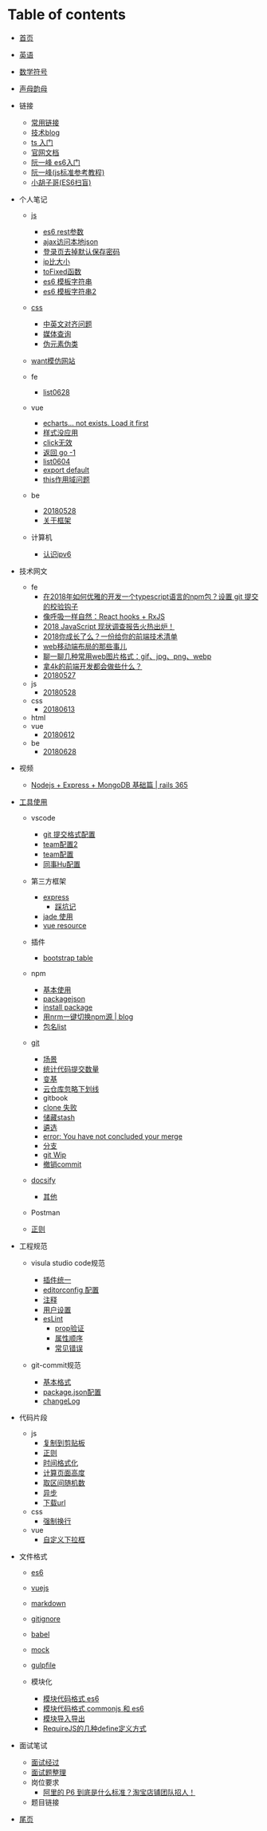 # Table of contents

* [首页](README.md)
* [英语](英语/单词.md)
* [数学符号](其他/数学符号.md)
* [声母韵母](其他/声母韵母.md)
* 链接
  * [常用链接](link/link1.md)
  * [技术blog](link/subscibe.md) 
  * [ts 入门](https://ts.xcatliu.com/)
  * [官网文档](https://zhongsp.gitbooks.io/typescript-handbook/)
  * [阮一峰 es6入门](http://es6.ruanyifeng.com/)
  * [阮一峰(js标准参考教程)](http://javascript.ruanyifeng.com/)
  * [小胡子哥(ES6扫盲)](http://www.barretlee.com/blog/2016/07/09/a-kickstarter-guide-to-writing-es6/)
    
* 个人笔记
  * [js](./个人笔记/js/keyword0528.md) 
    * [es6 rest参数](个人笔记/js/rest参数.md) 
    * [ajax访问本地json]()
    * [登录页去掉默认保存密码](./个人笔记/js/去掉默认密码.md)
    * [ip比大小](个人笔记/js/比较ip.md)
    * [toFixed函数](个人笔记/js/toFix.md)
    * [es6 模板字符串](https://blog.csdn.net/qq_30100043/article/details/53188139) 
    * [es6 模板字符串2](https://www.cnblogs.com/chengdabelief/p/6688872.html) 
  * [css](./个人笔记/css/keyword611.md) 
    * [中英文对齐问题](./个人笔记/css/中英文对齐.md)  
    * [媒体查询]()
    * [伪元素伪类](个人笔记/css/伪元素伪类.md)
  * [want模仿网站](个人笔记/somePage/0627.md)
  * fe
    * [list0628](个人笔记/fe/0628.md)

     
  * vue
    * [echarts... not exists. Load it first](个人笔记/vue/库图不存在.md)
    * [样式没应用](个人笔记/vue/样式没应用.md)
    * [click无效](个人笔记/vue/click无效.md)
    * [返回 go -1](./个人笔记/vue/goback.md)
    * [list0604](./个人笔记/vue/list0604.md)
    * [export default]()
    * [this作用域问题](个人笔记/vue/this.md)
  * be
    * [20180528](个人笔记/be/20180528.md)
    * [关于框架](个人笔记/be/关于框架.md)  
  * 计算机
    * [认识ipv6](个人笔记/计算机/ipv6.md)  
      

* 技术网文 
  * fe 
    * [在2018年如何优雅的开发一个typescript语言的npm包？设置 git 提交的校验钩子](https://juejin.im/post/5bfcb87ce51d45378d0d28d8)
    * [像呼吸一样自然：React hooks + RxJS](https://zhuanlan.zhihu.com/p/50921147)
    * [2018 JavaScript 现状调查报告火热出炉！](www.oschina.net/news/101954/the-state-of-javascript-2018)
    * [2018你成长了么？一份给你的前端技术清单](https://segmentfault.com/a/1190000016901398)
    * [web移动端布局的那些事儿](https://juejin.im/post/5b6575b0518825196b01fd85)
    * [聊一聊几种常用web图片格式：gif、jpg、png、webp](https://juejin.im/post/5b32ea55e51d4558bf7c45e0)
    * [拿4k的前端开发都会做些什么？](https://www.zhihu.com/question/276412426/answer/416383696)
    * [20180527](./feA-list/fe/20180527.md) 
  * js 
    * [20180528](./feA-list/js/20180528.md) 
  * css  
    * [20180613](./feA-list/css/css20180613.md)
  * html  
  * vue 
    * [20180612](./feA-list/vue/612.md)    
  * be
    * [20180628](feA-list/be/be0628.md)
     
* 视频
    * [Nodejs + Express + MongoDB 基础篇 | rails 365](https://www.rails365.net/playlists/nodejs-express-mongodb-ji-chu-pian) 
* [工具使用](tool/oftenUse.md)
  * vscode
    * [git 提交格式配置](tool/vscode/formatCommit.md)
    * [team配置2](tool/vscode/ued2.md)
    * [team配置](tool/vscode/ued.md)
    * [同事Hu配置](tool/vscode/hu.md)
  * 第三方框架
    * [express](third-lib/express.md)
      * [踩坑记](third-lib/express-issue.md)
    * [jade 使用](https://www.cnblogs.com/huaziWEB/p/4526719.html)
    * [vue resource](https://www.cnblogs.com/chenhuichao/p/8308993.html)
  * 插件
    * [bootstrap table]()    
  * npm
    * [基本使用](tool/npm/use.md)
    * [packagejson](tool/npm/json.md)
    * [install package](tool/npm/install.md)
    * [用nrm一键切换npm源 | blog](https://www.cnblogs.com/wangmeijian/p/7072053.html)
    * [包名list](tool/npm/myPackage.md)
   
  * [git](tool/git/git.md)
    * [场景](tool/git/场景.md)
    * [统计代码提交数量](tool/git/count.md)
    * [变基](tool/git/rebase.md)
    * [云仓库忽略下划线](tool/git/igmore-underscore.md)
    * gitbook
    * [clone 失败](tool/git/cloneFail.md)
    * [储藏stash](tool/git/stash.md)
    * [遴选](tool/git/cherry.md)
    * [error: You have not concluded your merge](tool/git/not-conclude-merge.md)
    * [分支](tool/git/git-branch.md)
    * [git Wip](tool/git/WIP.md)
    * [撤销commit](tool/git/cancelCommit.md)
  * [docsify](tool/docsify.md) 
    * [其他](tool/docsify_other.md) 
  * Postman
  * [正则](tool/regular.md)
* 工程规范
  * visula studio code规范
    * [插件统一](tool/hegui/vscode/插件.md)
    * [editorconfig 配置](tool/hegui/vscode/editorconfig.md)
    * [注释](tool/hegui/vscode/注释.md)
    * [用户设置](tool/hegui/vscode/用户设置.md) 
    * [esLint](tool/hegui/vscode/eslint.md) 
      * [prop验证](tool/hegui/vscode/eslint参考格式.md)
      * [属性顺序](tool/hegui/vscode/属性顺序.md) 
      * [常见错误](tool/hegui/vscode/eslint常见错误.md) 
  
  * git-commit规范
    * [基本格式](tool/hegui/gitCommit/基本格式.md)
    * [package.json配置](tool/hegui/gitCommit/package.md)
    * [changeLog](tool/hegui/gitCommit/changeLog.md) 

* 代码片段
  * js
      * [复制到剪贴板](个人笔记/js/code/copy.md)
      * [正则](代码片段/js/正则.md)
      * [时间格式化]()
      * [计算页面高度](./个人笔记/js/code/计算高度.md)
      * [取区间随机数](代码片段/js/随机数.md)
      * [异步](代码片段/js/异步.md)
      * [下载url](代码片段/js/下载url.md)
  * css
    * [强制换行](代码片段/css/强制换行.md)   
  * vue
    * [自定义下拉框](代码片段/vue/custom-select.md)  

* 文件格式
  * [es6](format/es6.md)
  * [vuejs](format/vue.md)
  * [markdown](./format/markdown.md)
  * [gitignore](./format/gitignore.md)
  * [babel](./format/babel.md)

  * [mock](./format/mock.md)
  * [gulpfile]()
  * 模块化
    * [模块代码格式 es6](./format/module-es6.md)
    * [模块代码格式 commonjs 和 es6](./format/module-es6-commonjs.md) 
    * [模块导入导出](./format/module-all.md)
    * [RequireJS的几种define定义方式](https://blog.csdn.net/itpinpai/article/details/52366498) 

* 面试笔试
  * [面试经过](./link/interview.md) 
  * [面试题整理](求职/面试题.md)
  * 岗位要求
    * [阿里的 P6 到底是什么标准？淘宝店铺团队招人！](https://mp.weixin.qq.com/s/JM9RLZT6--PS30JPezZaXQ)   
  * 题目链接   
* [尾页](其他/endPage.md)

